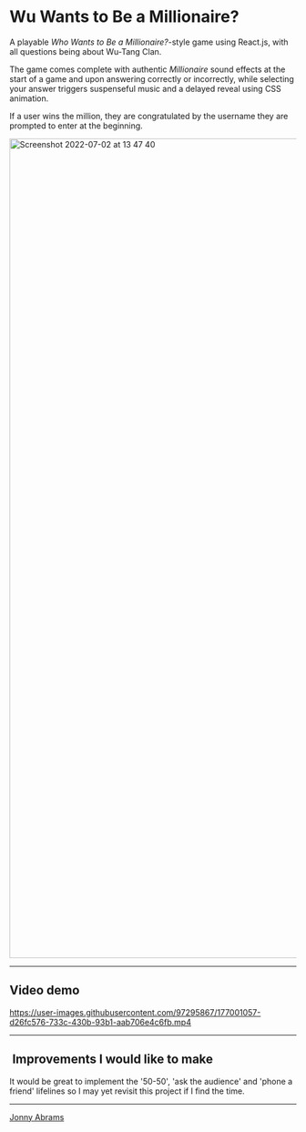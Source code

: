 # Wu Wants to Be a Millionaire?

A playable <em>Who Wants to Be a Millionaire?</em>-style game using React.js, with all questions being about Wu-Tang Clan.

The game comes complete with authentic <em>Millionaire</em> sound effects at the start of a game and upon answering correctly or incorrectly, while selecting your answer triggers suspenseful music and a delayed reveal using CSS animation.

If a user wins the million, they are congratulated by the username they are prompted to enter at the beginning.

<img width="1440" alt="Screenshot 2022-07-02 at 13 47 40" src="https://user-images.githubusercontent.com/97295867/177001418-e20fc03b-7848-4a5a-87d5-14a96b486cfc.png">

---

## Video demo

https://user-images.githubusercontent.com/97295867/177001057-d26fc576-733c-430b-93b1-aab706e4c6fb.mp4

---

##  Improvements I would like to make

It would be great to implement the '50-50', 'ask the audience' and 'phone a friend' lifelines so I may yet revisit this project if I find the time.

---

[Jonny Abrams](https://github.com/jonnyabrams)
